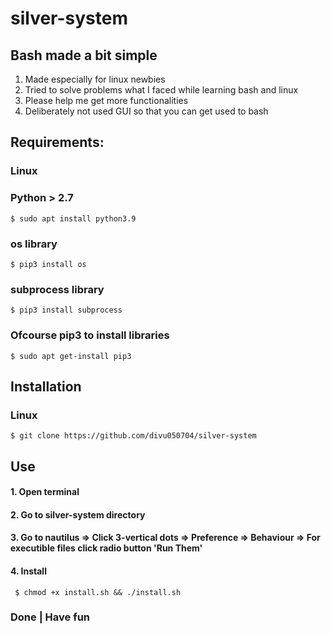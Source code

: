 # silver-system
## Bash made a bit simple
1. Made especially for linux newbies
2. Tried to solve problems what I faced while learning bash and linux
3. Please help me get more functionalities
4. Deliberately not used GUI so that you can get used to bash

## Requirements:
### Linux
### Python > 2.7 
    $ sudo apt install python3.9
### os library 
    $ pip3 install os
### subprocess library 
    $ pip3 install subprocess
### Ofcourse pip3 to install libraries 
    $ sudo apt get-install pip3
## Installation
### Linux
    $ git clone https://github.com/divu050704/silver-system
## Use 
#### 1. Open terminal
#### 2. Go to silver-system directory
#### 3. Go to nautilus => Click 3-vertical dots => Preference => Behaviour => For executible files click radio button 'Run Them'
#### 4. Install
     $ chmod +x install.sh && ./install.sh
### Done | Have fun 
